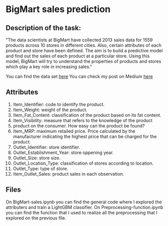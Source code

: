 # BigMart sales prediction

## Description of the task:
"The data scientists at BigMart have collected 2013 sales data for 1559 products across 10 stores in different cities. Also, certain attributes of each product and store have been defined. The aim is to build a predictive model and find out the sales of each product at a particular store.
Using this model, BigMart will try to understand the properties of products and stores which play a key role in increasing sales."

You can find the data set [here](www.kaggle.com%2Fbrijbhushannanda1979%2Fbigmart-sales-data)
You can check my post on Medium [here](https://medium.com/p/2301935c0948)

## Attributes
1. Item_Identifier: code to identify the product.
2. Item_Weight: weight of the product.
3. Item_Fat_Content: classification of the product based on its fat content.
4. Item_Visibility: measure that refers to the knowledge of the product
5. product on the consumer. How easy can the product be found?
6. Item_MRP: maximum retailed price. Price calculated by the manufacturer indicating the highest price that can be charged for the product.
7. Outlet_Identifier: store identifier.
8. Outlet_Establishment_Year: store oppening year.
9. Outlet_Size: store size.
10. Outlet_Location_Type: classification of stores according to location.
11. Outlet_Type: type of store.
12. Item_Outlet_Sales: product sales in each observation.

## Files
On BigMart-sales.ipynb you can find the general code where I explored the attributers and train a LightGBM classifier.
On Preprocessing-function.ipynb you can find the function that I used to realize all the preprocessing that I explored on the previous file.

